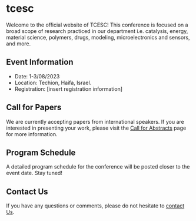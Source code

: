 # tcesc

Welcome to the official website of TCESC! This conference is focused on a broad scope of research practiced in our department i.e. catalysis, energy, material science, polymers, drugs, modeling, microelectronics and sensors, and more.
## Event Information

- Date: 1-3/08/2023
- Location: Techion, Haifa, Israel.
- Registration: [insert registration information]

## Call for Papers

We are currently accepting papers from international speakers. If you are interested in presenting your work, please visit the [Call for Abstracts](./call-for-abstracts.md) page for more information.

## Program Schedule

A detailed program schedule for the conference will be posted closer to the event date. Stay tuned!

## Contact Us

If you have any questions or comments, please do not hesitate to [contact Us](mailto:tcesc@campus.technion.ac.il).
